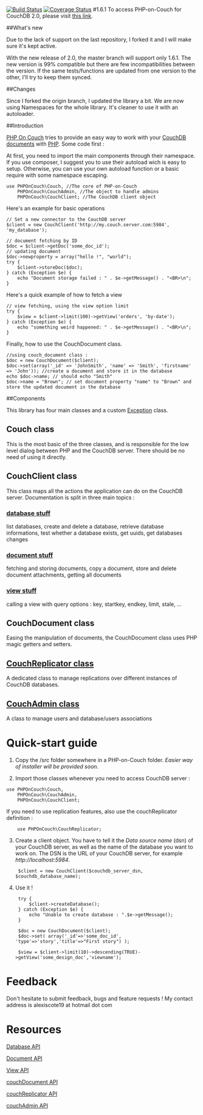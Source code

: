 [![Build Status](https://travis-ci.org/popojargo/PHP-on-Couch.svg?branch=1.6.1)](https://travis-ci.org/popojargo/PHP-on-Couch)
[![Coverage Status](https://coveralls.io/repos/github/popojargo/PHP-on-Couch/badge.svg?branch=1.6.1)](https://coveralls.io/github/popojargo/PHP-on-Couch?branch=1.6.1)
#1.6.1
To access PHP-on-Couch for CouchDB 2.0, please visit [this link](https://github.com/popojargo/PHP-on-Couch).

##What's new

Due to the lack of support on the last repository, I forked it and I will make sure it's kept active.


With the new release of 2.0, the master branch will support only 1.6.1. The new version is 99% compatible but there are few incompatibilities between the version. If the same tests/functions are updated from one version to the other, I'll try to keep them synced.

##Changes

Since I forked the origin branch, I updated the library a bit. We are now using Namespaces for the whole library. It's cleaner to use it with an autoloader.



##Introduction

[PHP On Couch](http://github.com/dready92/PHP-on-Couch/) tries to provide an easy way to work with your [CouchDB](http://couchdb.apache.org) [documents](http://wiki.apache.org/couchdb/HTTP_Document_API) with [PHP](http://php.net). Some code first :

At first, you need to import the main components through their namespace. If you use composer, I suggest you to use their autoload wich is easy to setup. Otherwise, you can use your own autoload function or a basic require with some namespace escaping.

```
use PHPOnCouch\Couch, //The core of PHP-on-Couch
    PHPOnCouch\CouchAdmin, //The object to handle admins
    PHPOnCouch\CouchClient; //The CouchDB client object

```

Here's an example for basic operations

```
// Set a new connector to the CouchDB server
$client = new CouchClient('http://my.couch.server.com:5984', 'my_database');

// document fetching by ID
$doc = $client->getDoc('some_doc_id');
// updating document
$doc->newproperty = array("hello !", "world");
try {
    $client->storeDoc($doc);
} catch (Exception $e) {
    echo "Document storage failed : " . $e->getMessage() . "<BR>\n";
}
```

Here's a quick example of how to fetch a view

```
// view fetching, using the view option limit
try {
    $view = $client->limit(100)->getView('orders', 'by-date');
} catch (Exception $e) {
    echo "something weird happened: " . $e->getMessage() . "<BR>\n";
}
```

Finally, how to use the CouchDocument class.

```
//using couch_document class :
$doc = new CouchDocument($client);
$doc->set(array('_id' => 'JohnSmith', 'name' => 'Smith', 'firstname' => 'John')); //create a document and store it in the database
echo $doc->name; // should echo "Smith"
$doc->name = "Brown"; // set document property "name" to "Brown" and store the updated document in the database
```

##Components

This library has four main classes and a custom [Exception](http://php.net/manual/en/language.exceptions.php) class.

Couch class
-----------

This is the most basic of the three classes, and is responsible for the low level dialog between PHP and the CouchDB server. There should be no need of using it directly.

CouchClient class
------------------

This class maps all the actions the application can do on the CouchDB server. Documentation is split in three main topics :

### [database stuff](http://github.com/popojargo/PHP-on-Couch/blob/1.6.1/doc/couch_client-database.md)

list databases, create and delete a database, retrieve database informations, test whether a database exists, get uuids, get databases changes

### [document stuff](http://github.com/popojargo/PHP-on-Couch/blob/1.6.1/doc/couch_client-document.md)

fetching and storing documents, copy a document, store and delete document attachments, getting all documents

### [view stuff](http://github.com/popojargo/PHP-on-Couch/blob/1.6.1/doc/couch_client-view.md)

calling a view with query options : key, startkey, endkey, limit, stale, ...

CouchDocument class
--------------------

Easing the manipulation of documents, the CouchDocument class uses PHP magic getters and setters.

[CouchReplicator class](http://github.com/popojargo/PHP-on-Couch/blob/1.6.1/doc/couch_replicator.md)
---------------------

A dedicated class to manage replications over different instances of CouchDB databases.

[CouchAdmin class](http://github.com/popojargo/PHP-on-Couch/blob/1.6.1/doc/couch_admin.md)
----------------

A class to manage users and database/users associations

Quick-start guide
=================

1. Copy the /src folder somewhere in a PHP-on-Couch folder. *Easier way of installer will be provided soon*.
   
2. Import those classes whenever you need to access CouchDB server :

```
use PHPOnCouch\Couch, 
    PHPOnCouch\CouchAdmin, 
    PHPOnCouch\CouchClient; 
```

If you need to use replication features, also use the couchReplicator definition :

        use PHPOnCouch\CouchReplicator;

3. Create a client object. You have to tell it the _Data source name_ (dsn) of your CouchDB server, as well as the name of the database you want to work on. The DSN is the URL of your CouchDB server, for example _http://localhost:5984_.
        
        $client = new CouchClient($couchdb_server_dsn, $couchdb_database_name);

4. Use it !
        
        try {
            $client->createDatabase();
        } catch (Exception $e) {
            echo "Unable to create database : ".$e->getMessage();
        }
        
        $doc = new CouchDocument($client);
        $doc->set( array('_id'=>'some_doc_id', 'type'=>'story','title'=>"First story") );
        
        $view = $client->limit(10)->descending(TRUE)->getView('some_design_doc','viewname');
        
Feedback
========

Don't hesitate to submit feedback, bugs and feature requests ! My contact address is alexiscote19 at hotmail dot com

Resources
=========

[Database API](http://github.com/popojargo/PHP-on-Couch/blob/1.6.1/doc/couch_client-database.md)

[Document API](http://github.com/popojargo/PHP-on-Couch/blob/1.6.1/doc/couch_client-document.md)

[View API](http://github.com/popojargo/PHP-on-Couch/blob/1.6.1/doc/couch_client-view.md)

[couchDocument API](http://github.com/popojargo/PHP-on-Couch/blob/1.6.1/doc/couch_document.md)

[couchReplicator API](http://github.com/popojargo/PHP-on-Couch/blob/1.6.1/doc/couch_replicator.md)

[couchAdmin API](http://github.com/popojargo/PHP-on-Couch/blob/1.6.1/doc/couch_admin.md)
